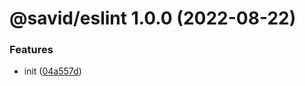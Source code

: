 # @savid/eslint 1.0.0 (2022-08-22)

### Features

* init ([04a557d](https://github.com/savid/packages/commit/04a557d11c29484a98767bc677348f72f38986e6))
